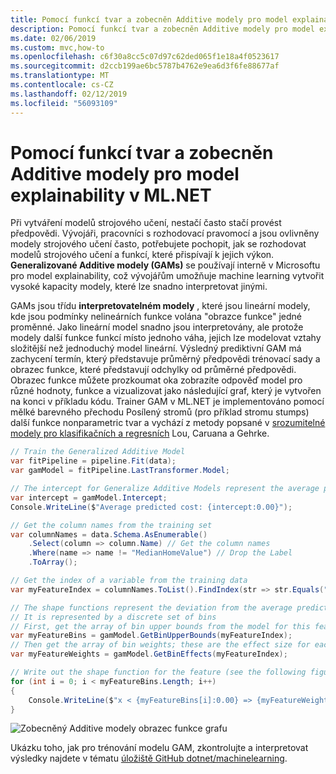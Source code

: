 ```yaml
---
title: Pomocí funkcí tvar a zobecněn Additive modely pro model explainability v ML.NET
description: Pomocí funkcí tvar a zobecněn Additive modely pro model explainability v ML.NET
ms.date: 02/06/2019
ms.custom: mvc,how-to
ms.openlocfilehash: c6f30a8cc5c07d97c62ded065f1e18a4f0523617
ms.sourcegitcommit: d2ccb199ae6bc5787b4762e9ea6d3f6fe88677af
ms.translationtype: MT
ms.contentlocale: cs-CZ
ms.lasthandoff: 02/12/2019
ms.locfileid: "56093109"
---
```

# <a name="use-generalized-additive-models-and-shape-functions-for-model-explainability-in-mlnet"></a>Pomocí funkcí tvar a zobecněn Additive modely pro model explainability v ML.NET

Při vytváření modelů strojového učení, nestačí často stačí provést předpovědi. Vývojáři, pracovníci s rozhodovací pravomocí a jsou ovlivněny modely strojového učení často, potřebujete pochopit, jak se rozhodovat modelů strojového učení a funkcí, které přispívají k jejich výkon. **Generalizované Additive modely (GAMs)** se používají interně v Microsoftu pro model explainability, což vývojářům umožňuje machine learning vytvořit vysoké kapacity modely, které lze snadno interpretovat jinými.

GAMs jsou třídu **interpretovatelném modely** , které jsou lineární modely, kde jsou podmínky nelineárních funkce volána "obrazce funkce" jedné proměnné. Jako lineární model snadno jsou interpretovány, ale protože modely další funkce funkcí místo jednoho váha, jejich lze modelovat vztahy složitější než jednoduchý model lineární. Výsledný prediktivní GAM má zachycení termín, který představuje průměrný předpovědi trénovací sady a obrazec funkce, které představují odchylky od průměrné předpovědi. Obrazec funkce můžete prozkoumat oka zobrazíte odpověď model pro různé hodnoty, funkce a vizualizovat jako následující graf, který je vytvořen na konci v příkladu kódu. Trainer GAM v ML.NET je implementováno pomocí mělké barevného přechodu Posílený stromů (pro příklad stromu stumps) další funkce nonparametric tvar a vychází z metody popsané v [srozumitelné modely pro klasifikačních a regresních](https://www.cs.cornell.edu/~yinlou/papers/lou-kdd12.pdf) Lou, Caruana a Gehrke.

```csharp
// Train the Generalized Additive Model
var fitPipeline = pipeline.Fit(data);
var gamModel = fitPipeline.LastTransformer.Model;

// The intercept for Generalize Additive Models represent the average prediction for the training data
var intercept = gamModel.Intercept;
Console.WriteLine($"Average predicted cost: {intercept:0.00}");

// Get the column names from the training set
var columnNames = data.Schema.AsEnumerable()
    .Select(column => column.Name) // Get the column names
    .Where(name => name != "MedianHomeValue") // Drop the Label
    .ToArray();

// Get the index of a variable from the training data
var myFeatureIndex = columnNames.ToList().FindIndex(str => str.Equals("MyFeature"));

// The shape functions represent the deviation from the average prediction as a function of the feature value
// It is represented by a discrete set of bins
// First, get the array of bin upper bounds from the model for this feature
var myFeatureBins = gamModel.GetBinUpperBounds(myFeatureIndex);
// Then get the array of bin weights; these are the effect size for each bin
var myFeatureWeights = gamModel.GetBinEffects(myFeatureIndex);

// Write out the shape function for the feature (see the following figure for what this looks like)
for (int i = 0; i < myFeatureBins.Length; i++)
{
    Console.WriteLine($"x < {myFeatureBins[i]:0.00} => {myFeatureWeights[i]:0.000}");
}
```

![Zobecněný Additive modely obrazec funkce grafu](./media/use-gams-for-model-explainability/gam-shape-function-graph.png)

Ukázku toho, jak pro trénování modelu GAM, zkontrolujte a interpretovat výsledky najdete v tématu [úložiště GitHub dotnet/machinelearning](https://github.com/dotnet/machinelearning/blob/master/docs/samples/Microsoft.ML.Samples/Dynamic/GeneralizedAdditiveModels.cs).
